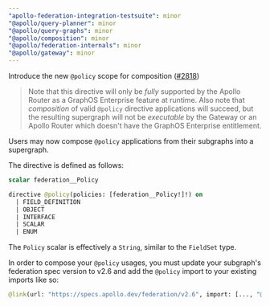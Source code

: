 ```yaml
---
"apollo-federation-integration-testsuite": minor
"@apollo/query-planner": minor
"@apollo/query-graphs": minor
"@apollo/composition": minor
"@apollo/federation-internals": minor
"@apollo/gateway": minor
---
```


Introduce the new `@policy` scope for composition ([#2818](https://github.com/apollographql/federation/pull/2818))

  > Note that this directive will only be _fully_ supported by the Apollo Router as a GraphOS Enterprise feature at runtime. Also note that _composition_ of valid `@policy` directive applications will succeed, but the resulting supergraph will not be _executable_ by the Gateway or an Apollo Router which doesn't have the GraphOS Enterprise entitlement.
  
  Users may now compose `@policy` applications from their subgraphs into a supergraph. 
  
  The directive is defined as follows:
  
  ```graphql
  scalar federation__Policy
  
  directive @policy(policies: [federation__Policy!]!) on
    | FIELD_DEFINITION
    | OBJECT
    | INTERFACE
    | SCALAR
    | ENUM
  ```
  
  The `Policy` scalar is effectively a `String`, similar to the `FieldSet` type.
  
  In order to compose your `@policy` usages, you must update your subgraph's federation spec version to v2.6 and add the `@policy` import to your existing imports like so:
  ```graphql
  @link(url: "https://specs.apollo.dev/federation/v2.6", import: [..., "@policy"])
  ```
  